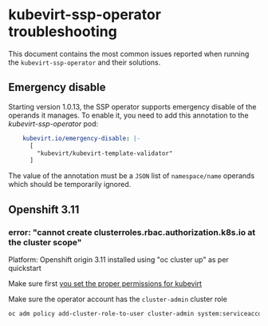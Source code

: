 # kubevirt-ssp-operator troubleshooting

This document contains the most common issues reported when running the `kubevirt-ssp-operator`
and their solutions.

## Emergency disable

Starting version 1.0.13, the SSP operator supports emergency disable of the operands it manages.
To enable it, you need to add this annotation to the *kubevirt-ssp-operator* pod:
```yaml
    kubevirt.io/emergency-disable: |-
      [
        "kubevirt/kubevirt-template-validator"
      ]
```
The value of the annotation must be a `JSON` list of `namespace/name` operands which should be temporarily
ignored. 

## Openshift 3.11

### error: "cannot create clusterroles.rbac.authorization.k8s.io at the cluster scope"
Platform: Openshift origin 3.11 installed using "oc cluster up" as per quickstart

Make sure first [you set the proper permissions for kubevirt](https://kubevirt.io/user-guide/docs/latest/administration/intro.html#deploying-on-openshift)

Make sure the operator account has the `cluster-admin` cluster role
```bash
oc adm policy add-cluster-role-to-user cluster-admin system:serviceaccount:kubevirt:kubevirt-ssp-operator
```
